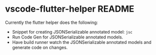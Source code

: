# vscode-flutter-helper README

Currently the flutter helper does the following:

- Snippet for creating JSONSerializable annotated model: `jsc`
- Run Code Gen for JSONSerializable annotated models.
- Have build runner watch the JSONSerializable annotated models and generate code on changes.
